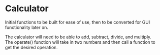 # Calculator

Initial functions to be built for ease of use, then to be converted for GUI functionality later on.

The calculator will need to be able to add, subtract, divide, and multiply. The operate() function will take in two numbers and then call a function to get the desired operation.